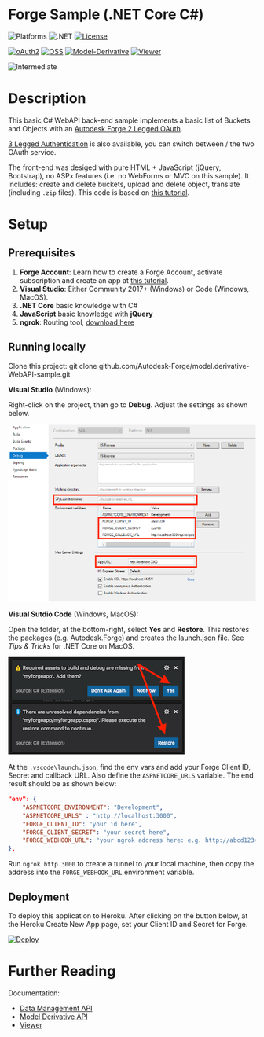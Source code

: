 # Forge Sample (.NET Core C#)

![Platforms](https://img.shields.io/badge/platform-Windows|MacOS-lightgray.svg)
![.NET](https://img.shields.io/badge/.NET%20Core-3.1-blue.svg)
[![License](http://img.shields.io/:license-MIT-blue.svg)](http://opensource.org/licenses/MIT)

[![oAuth2](https://img.shields.io/badge/oAuth2-v1-green.svg)](http://developer.autodesk.com/)
[![OSS](https://img.shields.io/badge/OSS-v2-green.svg)](http://developer.autodesk.com/)
[![Model-Derivative](https://img.shields.io/badge/Model%20Derivative-v2-green.svg)](http://developer.autodesk.com/)
[![Viewer](https://img.shields.io/badge/Viewer-v6-green.svg)](http://developer.autodesk.com/)

![Intermediate](https://img.shields.io/badge/Level-Intermediate-blue.svg)

# Description

This basic C# WebAPI back-end sample implements a basic list of Buckets and Objects with an [Autodesk Forge 2 Legged OAuth](https://developer.autodesk.com/en/docs/oauth/v2/tutorials/get-2-legged-token/). 

[3 Legged Authentication](https://forge.autodesk.com/en/docs/oauth/v2/tutorials/get-3-legged-token/) is also available, you can switch between /
the two OAuth service.

The front-end was desiged with pure HTML + JavaScript (jQuery, Bootstrap), no ASPx features (i.e. no WebForms or MVC on this sample). It includes: create and delete buckets, upload and delete object, translate (including `.zip` files). This code is based on [this tutorial](http://learnforge.autodesk.io).
 
# Setup

## Prerequisites

1. **Forge Account**: Learn how to create a Forge Account, activate subscription and create an app at [this tutorial](http://learnforge.autodesk.io/#/account/). 
2. **Visual Studio**: Either Community 2017+ (Windows) or Code (Windows, MacOS).
3. **.NET Core** basic knowledge with C#
4. **JavaScript** basic knowledge with **jQuery**
5. **ngrok**: Routing tool, [download here](https://ngrok.com/)

## Running locally

Clone this project: git clone github.com/Autodesk-Forge/model.derivative-WebAPI-sample.git

**Visual Studio** (Windows):

Right-click on the project, then go to **Debug**. Adjust the settings as shown below. 

![](forgeSample/wwwroot/img/readme/visual_studio_settings.png)

**Visual Sutdio Code** (Windows, MacOS):

Open the folder, at the bottom-right, select **Yes** and **Restore**. This restores the packages (e.g. Autodesk.Forge) and creates the launch.json file. See *Tips & Tricks* for .NET Core on MacOS.

![](forgeSample/wwwroot/img/readme/visual_code_restore.png)

At the `.vscode\launch.json`, find the env vars and add your Forge Client ID, Secret and callback URL. Also define the `ASPNETCORE_URLS` variable. The end result should be as shown below:

```json
"env": {
    "ASPNETCORE_ENVIRONMENT": "Development",
    "ASPNETCORE_URLS" : "http://localhost:3000",
    "FORGE_CLIENT_ID": "your id here",
    "FORGE_CLIENT_SECRET": "your secret here",
    "FORGE_WEBHOOK_URL": "your ngrok address here: e.g. http://abcd1234.ngrok.io",
},
```

Run `ngrok http 3000` to create a tunnel to your local machine, then copy the address into the `FORGE_WEBHOOK_URL` environment variable.

## Deployment

To deploy this application to Heroku. After clicking on the button below, at the Heroku Create New App page, set your Client ID and Secret for Forge.

[![Deploy](https://www.herokucdn.com/deploy/button.svg)](https://heroku.com/deploy)

# Further Reading

Documentation:

- [Data Management API](https://developer.autodesk.com/en/docs/data/v2/overview/)
- [Model Derivative API](https://forge.autodesk.com/en/docs/model-derivative/v2/developers_guide/overview/)
- [Viewer](https://developer.autodesk.com/en/docs/viewer/v6)
 
 
